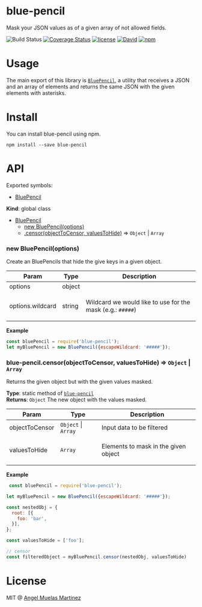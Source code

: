 # blue-pencil 

Mask your JSON values as of a given array of not allowed fields.

![Build Status](https://travis-ci.org/Myolnir/blue-pencil.svg?branch=master)
[![Coverage Status](https://coveralls.io/repos/github/Myolnir/blue-pencil/badge.svg?branch=master)](https://coveralls.io/github/Myolnir/blue-pencil?branch=master)
[![license](https://img.shields.io/npm/l/blue-pencil.svg)](https://github.com/myolnir/blue-pencil/blob/master/LICENSE)
[![David](https://img.shields.io/david/myolnir/blue-pencil.svg)](https://david-dm.org/myolnir/blue-pencil)
[![npm](https://img.shields.io/npm/v/blue-pencil.svg)](https://www.npmjs.com/package/blue-pencil)


# Usage

The main export of this library is [`BluePencil`](#markdown-header-bluePencil), a utility
that receives a JSON and an array of elements and returns the same JSON with the given elements
with asterisks.

# Install

You can install blue-pencil using npm.

```
npm install --save blue-pencil
```

# API

Exported symbols:

- [BluePencil](#markdown-header-bluePencil)

**Kind**: global class  

* [BluePencil](#markdown-header-bluePencil)
    * [new BluePencil(options)](#markdown-header-new-bluePencil-options)
    * [.censor(objectToCensor, valuesToHide)](#markdown-header-bluePencilcensor) ⇒ <code>Object</code> &#124; <code>Array</code>

### new BluePencil(options)
<p>Create an BluePencils that hide the give keys in a given object.</p>

<table>
  <thead>
    <tr>
      <th>Param</th><th>Type</th><th>Description</th>
    </tr>
  </thead>
  <tbody>
<tr>
    <td>options</td><td>object</td><td></td>
</tr>
<tr>
    <td>options.wildcard</td><td>string</td><td><p>Wildcard we would like to use for the mask (e.g.: <code>#####</code>)</p></td>
</tr>
</table>

<a name="module_blue-pencil"></a>

**Example**  
```javascript
const bluePencil = require('blue-pencil');
let myBluePencil = new BluePencil({escapeWildcard: '#####'});
```

### blue-pencil.censor(objectToCensor, valuesToHide) ⇒ <code>Object</code> &#124; <code>Array</code>
Returns the given object but with the given values masked.

**Type**: static method of <code>[blue-pencil](#module_blue-pencil)</code>  
**Returns**: <code>Object</code> The new object with the values masked.  

<table>
  <thead>
    <tr>
      <th>Param</th><th>Type</th><th>Description</th>
    </tr>
  </thead>
  <tbody>
<tr>
    <td>objectToCensor</td><td><code>Object</code> &#124; <code>Array</code></td><td>Input data to be filtered</td>
    </tr><tr>
    <td>valuesToHide</td><td><code>Array</code></td><td><p>Elements to mask in the given object</td>
    </tr>
</table>

**Example**  
```javascript
 const bluePencil = require('blue-pencil');

let myBluePencil = new BluePencil({escapeWildcard: '#####'});

const nestedObj = {
  root: [{
    foo: 'bar',
  }],
};

const valuesToHide = ['foo'];

// censor
const filteredObject = myBluePencil.censor(nestedObj, valuesToHide)

```

# License
MIT @ [Angel Muelas Martinez](https://myolnir.github.io)
